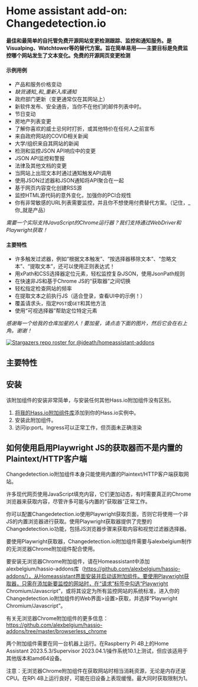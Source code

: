 # Home assistant add-on: Changedetection.io

**最佳和最简单的自托管免费开源网站变更检测跟踪、监控和通知服务。是Visualping、Watchtower等的替代方案。旨在简单易用——主要目标是免费监控哪个网站发生了文本变化。免费的开源网页变更检测**

#### 示例用例

- 产品和服务价格变动
- _缺货通知_和_重新入库通知_
- 政府部门更新（变更通常仅在其网站上）
- 新软件发布、安全通告，当你不在他们的邮件列表中时。
- 节日变动
- 房地产列表变更
- 了解你喜欢的威士忌何时打折，或其他特价在任何人之前宣布
- 来自政府网站的COVID相关新闻
- 大学/组织来自其网站的新闻
- 检测和监控JSON API响应中的变更
- JSON API监控和警报
- 法律及其他文档的变更
- 当网站上出现文本时通过通知触发API调用
- 使用JSON过滤器和JSON通知将API聚合在一起
- 基于网页内容变化创建RSS源
- 监控HTML源代码的意外变化，加强你的PCI合规性
- 你有非常敏感的URL列表需要监控，并且你不想使用付费替代方案。（记住，_你_就是产品）

_需要一个实际支持JavaScript的Chrome运行器？我们支持通过WebDriver和Playwright获取！</a>_

#### 主要特性

- 许多触发过滤器，例如“根据文本触发”、“按选择器移除文本”、“忽略文本”、“提取文本”，还可以使用正则表达式！
- 用xPath和CSS选择器定位元素，轻松监控复杂JSON，使用JsonPath规则
- 在快速非JS和基于Chrome JS的“获取器”之间切换
- 轻松指定检查网站的频率
- 在提取文本之前执行JS（适合登录，查看UI中的示例！）
- 覆盖请求头，指定`POST`或`GET`和其他方法
- 使用“可视选择器”帮助定位特定元素

_感谢每一个给我的仓库加星的人！要加星，请点击下面的图片，然后它会在右上角。谢谢！_

[![Stargazers repo roster for @jdeath/homeassistant-addons](https://reporoster.com/stars/jdeath/homeassistant-addons)](https://github.com/jdeath/homeassistant-addons/stargazers)

## 主要特性


## 安装

该附加组件的安装非常简单，与安装任何其他Hass.io附加组件没有区别。

1. [将我的Hass.io附加组件库][repository]添加到你的Hass.io实例中。
1. 安装此附加组件。
1. 访问ip:port。Ingress可以正常工作，但页面未正确渲染


## 如何使用启用Playwright JS的获取器而不是内置的Plaintext/HTTP客户端

Changedetection.io附加组件本身只能使用内置的Plaintext/HTTP客户端获取网站。

许多现代网页使用JavaScript填充内容，它们更加动态，有时需要真正的Chrome浏览器来获取内容，尽管许多可能与内置的“获取器”正常工作。

你可以配置Changedetection.io使用Playwright获取页面，否则它将使用一个非JS的内置浏览器进行获取。使用Playwright获取器提供了完整的Changedetection.io功能，包括JS浏览器步骤来获取内容和视觉过滤器选择器。

要使用Playwright获取器，Changedetection.io附加组件需要与alexbelgium制作的无浏览器Chrome附加组件配合使用。

要安装无浏览器Chrome附加组件，请在Homeassistant中添加alexbelgium/hassio-addons库（https://github.com/alexbelgium/hassio-addons/）。从Homeassistant界面安装并启动该附加组件。要使用Playwright获取器，只需在添加新要监控的网站时，在“请求”标签中勾选“Playwright Chromium/Javascript”，或将其设定为所有监控网站的系统标准，进入你的Changedetection.io附加组件的Web界面>设置>获取，并选择“Playwright Chromium/Javascript”。

有关无浏览器Chrome附加组件的更多信息：https://github.com/alexbelgium/hassio-addons/tree/master/browserless_chrome

两个附加组件需要在同一台机器上运行。在Raspberry Pi 4B上的Home Assistant 2023.5.3/Supervisor 2023.04.1/操作系统10.1上测试，但应该适用于其他版本和amd64设备。

注意：无浏览器Chrome附加组件在获取网站时相当消耗资源，无论是内存还是CPU。在RPi 4B上运行良好，可能在旧设备上表现缓慢。最大同时获取限制为1。

[repository]: https://github.com/jdeath/homeassistant-addons